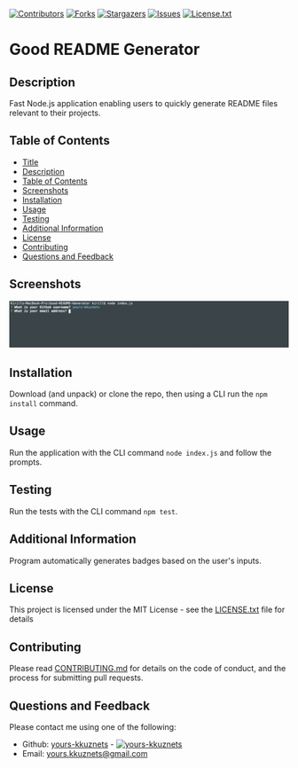 [contributors-shield]: https://img.shields.io/github/contributors/yours-kkuznets/Good-README-Generator.svg?style=flat-square
[contributors-url]: https://github.com/yours-kkuznets/Good-README-Generator/graphs/contributors
[forks-shield]: https://img.shields.io/github/forks/yours-kkuznets/Good-README-Generator.svg?style=flat-square
[forks-url]: https://github.com/yours-kkuznets/Good-README-Generator/network/members
[stars-shield]: https://img.shields.io/github/stars/yours-kkuznets/Good-README-Generator.svg?style=flat-square
[stars-url]: https://github.com/yours-kkuznets/Good-README-Generator/stargazers
[issues-shield]: https://img.shields.io/github/issues/yours-kkuznets/Good-README-Generator.svg?style=flat-square
[issues-url]: https://github.com/yours-kkuznets/Good-README-Generator/issues
[license-shield]: https://img.shields.io/github/license/yours-kkuznets/Good-README-Generator.svg?style=flat-square
[license-url]: https://github.com/yours-kkuznets/Good-README-Generator/blob/master/LICENSE.txt

[![Contributors][contributors-shield]][contributors-url] [![Forks][forks-shield]][forks-url] [![Stargazers][stars-shield]][stars-url] [![Issues][issues-shield]][issues-url] [![License.txt][license-shield]][license-url]

# Good README Generator

## Description

Fast Node.js application enabling users to quickly generate README files relevant to their projects.

## Table of Contents

- [Title](#title)
- [Description](#description)
- [Table of Contents](#table-of-contents)
- [Screenshots](#screenshots)
- [Installation](#installation)
- [Usage](#usage)
- [Testing](#testing)
- [Additional Information](#additional-information)
- [License](#license)
- [Contributing](#contributing)
- [Questions and Feedback](#questions-and-feedback)

## Screenshots

  <img src="assets/img/screenshot.gif" alt="Good README Generator"/>

## Installation

Download (and unpack) or clone the repo, then using a CLI run the `npm install` command.

## Usage

Run the application with the CLI command `node index.js` and follow the prompts.

## Testing

Run the tests with the CLI command `npm test`.

## Additional Information

Program automatically generates badges based on the user's inputs.

## License

This project is licensed under the MIT License - see the [LICENSE.txt](https://github.com/yours-kkuznets/Good-README-Generator/blob/master/LICENSE.txt) file for details

## Contributing

Please read [CONTRIBUTING.md](https://github.com/yours-kkuznets/Good-README-Generator/blob/master/CONTRIBUTING.md) for details on the code of conduct, and the process for submitting pull requests.

## Questions and Feedback

Please contact me using one of the following:

- Github: [yours-kkuznets](https://gist.github.com/yours-kkuznets) - [<img src="https://avatars3.githubusercontent.com/u/60260298?v=4" height="30" width="30" style="vertical-align: bottom;" alt="yours-kkuznets"/>](https://gist.github.com/yours-kkuznets)
- Email: yours.kkuznets@gmail.com
